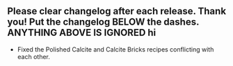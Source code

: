 Please clear changelog after each release.
Thank you!
Put the changelog BELOW the dashes. ANYTHING ABOVE IS IGNORED
hi
-----------------
- Fixed the Polished Calcite and Calcite Bricks recipes conflicting with each other.

